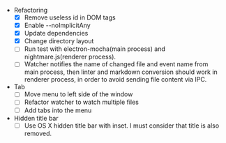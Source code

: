 - Refactoring
  - [x] Remove useless id in DOM tags
  - [x] Enable --noImplicitAny
  - [x] Update dependencies
  - [x] Change directory layout
  - [ ] Run test with electron-mocha(main process) and nightmare.js(renderer process).
  - [ ] Watcher notifies the name of changed file and event name from main process, then linter and markdown conversion should work in renderer process, in order to avoid sending file content via IPC.
- Tab
  - [ ] Move menu to left side of the window
  - [ ] Refactor watcher to watch multiple files
  - [ ] Add tabs into the menu
- Hidden title bar
  - [ ] Use OS X hidden title bar with inset. I must consider that title is also removed.
